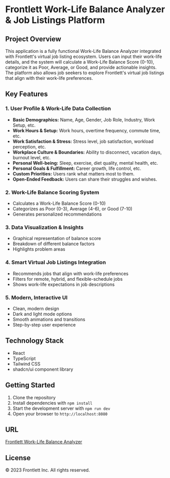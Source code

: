 
# Frontlett Work-Life Balance Analyzer & Job Listings Platform

## Project Overview

This application is a fully functional Work-Life Balance Analyzer integrated with Frontlett's virtual job listing ecosystem. Users can input their work-life details, and the system will calculate a Work-Life Balance Score (0-10), categorize it as Poor, Average, or Good, and provide actionable insights. The platform also allows job seekers to explore Frontlett's virtual job listings that align with their work-life preferences.

## Key Features

### 1. User Profile & Work-Life Data Collection
- **Basic Demographics:** Name, Age, Gender, Job Role, Industry, Work Setup, etc.
- **Work Hours & Setup:** Work hours, overtime frequency, commute time, etc.
- **Work Satisfaction & Stress:** Stress level, job satisfaction, workload perception, etc.
- **Workplace Culture & Boundaries:** Ability to disconnect, vacation days, burnout level, etc.
- **Personal Well-being:** Sleep, exercise, diet quality, mental health, etc.
- **Personal Goals & Fulfillment:** Career growth, life control, etc.
- **Custom Priorities:** Users rank what matters most to them.
- **Open-Ended Feedback:** Users can share their struggles and wishes.

### 2. Work-Life Balance Scoring System
- Calculates a Work-Life Balance Score (0-10)
- Categorizes as Poor (0-3), Average (4-6), or Good (7-10)
- Generates personalized recommendations

### 3. Data Visualization & Insights
- Graphical representation of balance score
- Breakdown of different balance factors
- Highlights problem areas

### 4. Smart Virtual Job Listings Integration
- Recommends jobs that align with work-life preferences
- Filters for remote, hybrid, and flexible-schedule jobs
- Shows work-life expectations in job descriptions

### 5. Modern, Interactive UI
- Clean, modern design
- Dark and light mode options
- Smooth animations and transitions
- Step-by-step user experience

## Technology Stack

- React
- TypeScript
- Tailwind CSS
- shadcn/ui component library

## Getting Started

1. Clone the repository
2. Install dependencies with `npm install`
3. Start the development server with `npm run dev`
4. Open your browser to `http://localhost:8080`

## URL

[Frontlett Work-Life Balance Analyzer](https://lovable.dev/projects/250a24ff-15d7-446e-8829-8252ac25433c)

## License

© 2023 Frontlett Inc. All rights reserved.
